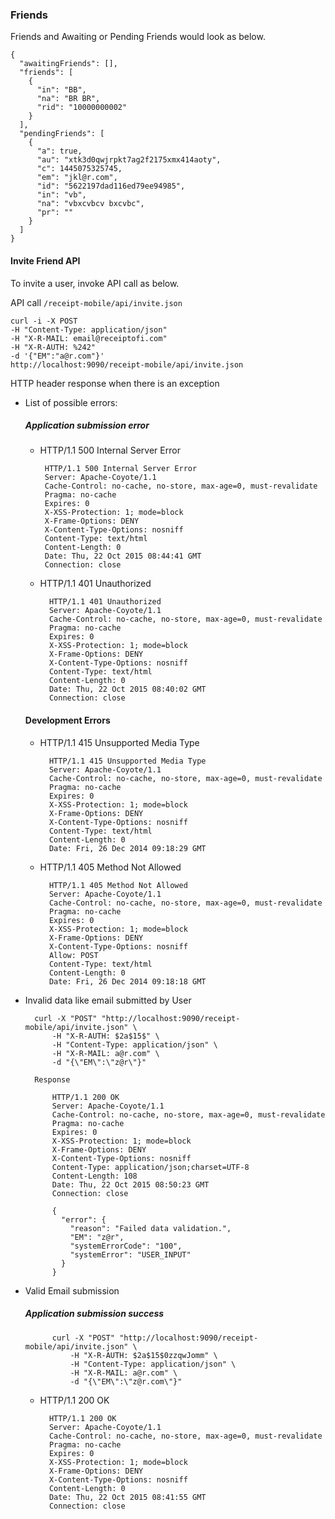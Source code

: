 ### Friends
 
Friends and Awaiting or Pending Friends would look as below.  

    {
      "awaitingFriends": [],
      "friends": [
        {
          "in": "BB",
          "na": "BR BR",
          "rid": "10000000002"
        }
      ],
      "pendingFriends": [
        {
          "a": true,
          "au": "xtk3d0qwjrpkt7ag2f2175xmx414aoty",
          "c": 1445075325745,
          "em": "jkl@r.com",
          "id": "5622197dad116ed79ee94985",
          "in": "vb",
          "na": "vbxcvbcv bxcvbc",
          "pr": ""
        }
      ]
    }
    
#### Invite Friend API

To invite a user, invoke API call as below.

API call <code>/receipt-mobile/api/invite.json</code>

    curl -i -X POST
    -H "Content-Type: application/json"
    -H "X-R-MAIL: email@receiptofi.com"
    -H "X-R-AUTH: %242"
    -d '{"EM":"a@r.com"}'
    http://localhost:9090/receipt-mobile/api/invite.json

HTTP header response when there is an exception

- List of possible errors: 

    ##### Application submission error

     - HTTP/1.1 500 Internal Server Error
     
            HTTP/1.1 500 Internal Server Error
            Server: Apache-Coyote/1.1
            Cache-Control: no-cache, no-store, max-age=0, must-revalidate
            Pragma: no-cache
            Expires: 0
            X-XSS-Protection: 1; mode=block
            X-Frame-Options: DENY
            X-Content-Type-Options: nosniff
            Content-Type: text/html
            Content-Length: 0
            Date: Thu, 22 Oct 2015 08:44:41 GMT
            Connection: close

    - HTTP/1.1 401 Unauthorized
                    
            HTTP/1.1 401 Unauthorized
            Server: Apache-Coyote/1.1
            Cache-Control: no-cache, no-store, max-age=0, must-revalidate
            Pragma: no-cache
            Expires: 0
            X-XSS-Protection: 1; mode=block
            X-Frame-Options: DENY
            X-Content-Type-Options: nosniff
            Content-Type: text/html
            Content-Length: 0
            Date: Thu, 22 Oct 2015 08:40:02 GMT
            Connection: close
    
    #### Development Errors
    
    - HTTP/1.1 415 Unsupported Media Type
    
            HTTP/1.1 415 Unsupported Media Type
            Server: Apache-Coyote/1.1
            Cache-Control: no-cache, no-store, max-age=0, must-revalidate
            Pragma: no-cache
            Expires: 0
            X-XSS-Protection: 1; mode=block
            X-Frame-Options: DENY
            X-Content-Type-Options: nosniff
            Content-Type: text/html
            Content-Length: 0
            Date: Fri, 26 Dec 2014 09:18:29 GMT
    
    - HTTP/1.1 405 Method Not Allowed
    
            HTTP/1.1 405 Method Not Allowed
            Server: Apache-Coyote/1.1
            Cache-Control: no-cache, no-store, max-age=0, must-revalidate
            Pragma: no-cache
            Expires: 0
            X-XSS-Protection: 1; mode=block
            X-Frame-Options: DENY
            X-Content-Type-Options: nosniff
            Allow: POST
            Content-Type: text/html
            Content-Length: 0
            Date: Fri, 26 Dec 2014 09:18:18 GMT        
    
    
- Invalid data like email submitted by User    
    
        curl -X "POST" "http://localhost:9090/receipt-mobile/api/invite.json" \
            -H "X-R-AUTH: $2a$15$" \
            -H "Content-Type: application/json" \
            -H "X-R-MAIL: a@r.com" \
            -d "{\"EM\":\"z@r\"}"
            
        Response 
        
            HTTP/1.1 200 OK
            Server: Apache-Coyote/1.1
            Cache-Control: no-cache, no-store, max-age=0, must-revalidate
            Pragma: no-cache
            Expires: 0
            X-XSS-Protection: 1; mode=block
            X-Frame-Options: DENY
            X-Content-Type-Options: nosniff
            Content-Type: application/json;charset=UTF-8
            Content-Length: 108
            Date: Thu, 22 Oct 2015 08:50:23 GMT
            Connection: close
                
            {
              "error": {
                "reason": "Failed data validation.",
                "EM": "z@r",
                "systemErrorCode": "100",
                "systemError": "USER_INPUT"
              }
            }    	
            

- Valid Email submission

    ##### Application submission success    

            curl -X "POST" "http://localhost:9090/receipt-mobile/api/invite.json" \
                -H "X-R-AUTH: $2a$15$0zzqwJomm" \
                -H "Content-Type: application/json" \
                -H "X-R-MAIL: a@r.com" \
                -d "{\"EM\":\"z@r.com\"}"
            
    
    - HTTP/1.1 200 OK                      
     
            HTTP/1.1 200 OK
            Server: Apache-Coyote/1.1
            Cache-Control: no-cache, no-store, max-age=0, must-revalidate
            Pragma: no-cache
            Expires: 0
            X-XSS-Protection: 1; mode=block
            X-Frame-Options: DENY
            X-Content-Type-Options: nosniff
            Content-Length: 0
            Date: Thu, 22 Oct 2015 08:41:55 GMT
            Connection: close
            
